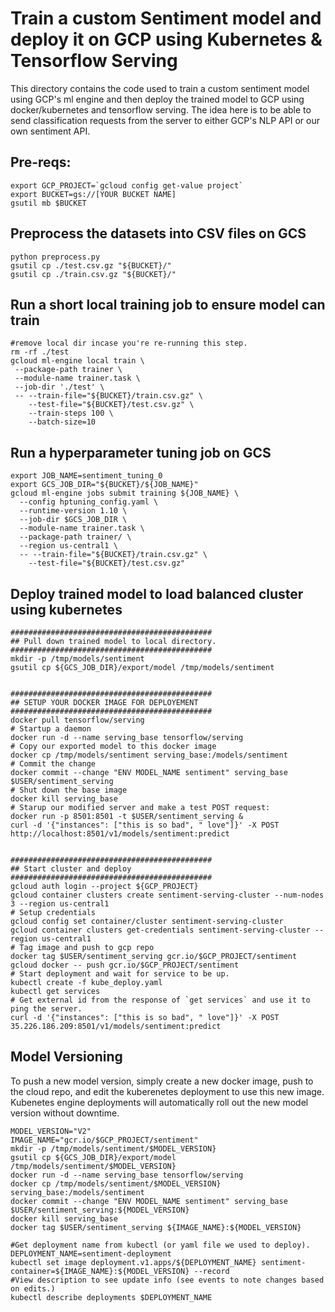 # Train a custom Sentiment model and deploy it on GCP using Kubernetes & Tensorflow Serving

This directory contains the code used to train a custom sentiment model using GCP's ml engine and then deploy the trained model to GCP using docker/kubernetes and tensorflow serving.
The idea here is to be able to send classification requests from the server to either GCP's NLP API or our own sentiment API.


## Pre-reqs:
 ```
export GCP_PROJECT=`gcloud config get-value project`
export BUCKET=gs://[YOUR BUCKET NAME]
gsutil mb $BUCKET
```


## Preprocess the datasets into CSV files on GCS
```
python preprocess.py
gsutil cp ./test.csv.gz "${BUCKET}/"
gsutil cp ./train.csv.gz "${BUCKET}/"
```

## Run a short local training job to ensure model can train

```
#remove local dir incase you're re-running this step.
rm -rf ./test
gcloud ml-engine local train \
 --package-path trainer \
 --module-name trainer.task \
 --job-dir './test' \
 -- --train-file="${BUCKET}/train.csv.gz" \
    --test-file="${BUCKET}/test.csv.gz" \
    --train-steps 100 \
    --batch-size=10
```

## Run a hyperparameter tuning job on GCS

```
export JOB_NAME=sentiment_tuning_0
export GCS_JOB_DIR="${BUCKET}/${JOB_NAME}"
gcloud ml-engine jobs submit training ${JOB_NAME} \
  --config hptuning_config.yaml \
  --runtime-version 1.10 \
  --job-dir $GCS_JOB_DIR \
  --module-name trainer.task \
  --package-path trainer/ \
  --region us-central1 \
  -- --train-file="${BUCKET}/train.csv.gz" \
    --test-file="${BUCKET}/test.csv.gz"

```

## Deploy trained model to load balanced cluster using kubernetes
```
#############################################
## Pull down trained model to local directory.
#############################################
mkdir -p /tmp/models/sentiment
gsutil cp ${GCS_JOB_DIR}/export/model /tmp/models/sentiment


#############################################
## SETUP YOUR DOCKER IMAGE FOR DEPLOYEMENT
#############################################
docker pull tensorflow/serving
# Startup a daemon
docker run -d --name serving_base tensorflow/serving
# Copy our exported model to this docker image
docker cp /tmp/models/sentiment serving_base:/models/sentiment
# Commit the change
docker commit --change "ENV MODEL_NAME sentiment" serving_base $USER/sentiment_serving
# Shut down the base image
docker kill serving_base
# Starup our modified server and make a test POST request:
docker run -p 8501:8501 -t $USER/sentiment_serving &
curl -d '{"instances": ["this is so bad", " love"]}' -X POST http://localhost:8501/v1/models/sentiment:predict


#############################################
## Start cluster and deploy
#############################################
gcloud auth login --project ${GCP_PROJECT}
gcloud container clusters create sentiment-serving-cluster --num-nodes 3 --region us-central1
# Setup credentials
gcloud config set container/cluster sentiment-serving-cluster
gcloud container clusters get-credentials sentiment-serving-cluster --region us-central1
# Tag image and push to gcp repo
docker tag $USER/sentiment_serving gcr.io/$GCP_PROJECT/sentiment
gcloud docker -- push gcr.io/$GCP_PROJECT/sentiment
# Start deployment and wait for service to be up.
kubectl create -f kube_deploy.yaml
kubectl get services
# Get external id from the response of `get services` and use it to ping the server.
curl -d '{"instances": ["this is so bad", " love"]}' -X POST 35.226.186.209:8501/v1/models/sentiment:predict

```


## Model Versioning
To push a new model version, simply create a new docker image, push to the cloud repo, and edit the kuberenetes deployment to use this new image.
Kubenetes engine deployments will automatically roll out the new model version without downtime. 
```
MODEL_VERSION="V2"
IMAGE_NAME="gcr.io/$GCP_PROJECT/sentiment"
mkdir -p /tmp/models/sentiment/$MODEL_VERSION}
gsutil cp ${GCS_JOB_DIR}/export/model /tmp/models/sentiment/$MODEL_VERSION}
docker run -d --name serving_base tensorflow/serving
docker cp /tmp/models/sentiment/$MODEL_VERSION} serving_base:/models/sentiment
docker commit --change "ENV MODEL_NAME sentiment" serving_base $USER/sentiment_serving:${MODEL_VERSION}
docker kill serving_base
docker tag $USER/sentiment_serving ${IMAGE_NAME}:${MODEL_VERSION}

#Get deployment name from kubectl (or yaml file we used to deploy).
DEPLOYMENT_NAME=sentiment-deployment
kubectl set image deployment.v1.apps/${DEPLOYMENT_NAME} sentiment-container=${IMAGE_NAME}:${MODEL_VERSION} --record
#View description to see update info (see events to note changes based on edits.)
kubectl describe deployments $DEPLOYMENT_NAME

```



